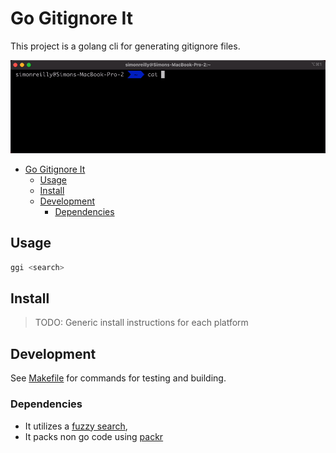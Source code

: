 # Go Gitignore It

This project is a golang cli for generating gitignore files.

![zsh Terminal using ggi to generate a gitignore](.readme/ggi-in-action.gif)

- [Go Gitignore It](#go-gitignore-it)
  - [Usage](#usage)
  - [Install](#install)
  - [Development](#development)
    - [Dependencies](#dependencies)

## Usage

```bash
ggi <search>
```

## Install

>TODO: Generic install instructions for each platform


## Development

See [Makefile](./Makefile) for commands for testing and building.

### Dependencies

- It utilizes a [fuzzy search](https://github.com/ktr0731/go-fuzzyfinder),
- It packs non go code using [packr](https://github.com/gobuffalo/packr)

